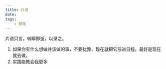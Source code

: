 ```yaml
---
title: 片语
date: 
tags:
	- 随笔
---
```


片语只言，转瞬即逝，以录之。

1. 如果你有什么想做并该做的事，不要犹豫，现在就把它写进日程。最好是现在就去做。
2. 实践能教会我更多
